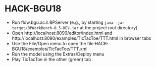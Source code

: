 # HACK-BGU18

* Run flow.bgu.ac.il.BPServer (e.g., by  starting `java -jar target/BPWorkBench-0.5-DEV.jar` at the project root directory)
* Open http://localhost:8090/editor/index.html and http://localhost:8090/examples/TicTacToe/TTT.html in browser tabs
* Use the File/Open menu to open the file HACK-BGU18/examples/TicTacToe/TTT.xml
* Run the model using the Extras/Deploy menu
* Play TicTacToe in the other (green) tab
